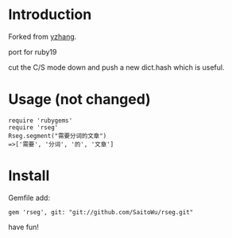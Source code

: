 Introduction
===========

Forked from [yzhang](https://github.com/yzhang/rseg).

port for ruby19

cut the C/S mode down and push a new dict.hash which is useful.

Usage (not changed)
=================

    require 'rubygems'
    require 'rseg'
    Rseg.segment("需要分词的文章")
    =>['需要', '分词', '的', '文章']

Install
======

Gemfile add:

    gem 'rseg', git: "git://github.com/SaitoWu/rseg.git"

have fun!

